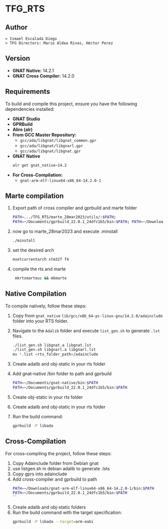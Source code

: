 # TFG_RTS

## Author
    > Ismael Escalada Diego
    > TFG Directors: Mario Aldea Rivas, Héctor Perez

## Version
- **GNAT Native:** 14.2.1  
- **GNAT Cross Compiler:** 14.2.0  

## Requirements
To build and compile this project, ensure you have the following dependencies installed:

- **GNAT Studio**
- **GPRBuild**
- **Alire (alr)**
- **From GCC Master Repository:**
  - `gcc/ada/libgnat/libgnat_common.gpr`
  - `gcc/ada/libgnat/libgnarl.gpr`
  - `gcc/ada/libgnat/libgnat.gpr`
- **GNAT Native**
    ```sh
    alr get gnat_native~14.2
    ```
- **For Cross-Compilation:**
  - `gnat-arm-elf-linux64-x86_64-14.2.0-1`



## Marte compilation
1. Export path of cross compiler and gprbuild and marte folder
    ```sh
    PATH=.../TFG_RTS/marte_28mar2023/utils/:$PATH; 
    PATH=~/Documents/gprbuild_22.0.1_24dfc1b5/bin:$PATH; PATH=~/Downloads/gnat-arm-elf-linux64-x86_64-14.2.0-1/bin:$PATH
    ```
2. now go to marte_28mar2023 and execute .minstall
    ```sh
    ./minstall
    ```
3. set the desired arch
    ```sh
    msetcurrentarch stm32f f4
    ```
4. compile the rts and marte
    ```sh
     mkrtsmarteuc && mkmarte
    ```

## Native Compilation
To compile natively, follow these steps:

1. Copy from `gnat_native` `lib/gcc/x86_64-pc-linux-gnu/14.2.0/adainclude`  folder into your RTS folder.
2. Navigate to the `Adalib` folder and execute `list_gen.sh` to generate `.lst` files.
    ```sh
    ./list_gen.sh libgnat.a libgnat.lst
    ./list_gen.sh libgnarl.a libgnarl.lst
    mv *.list <rts_folder_path>/adainclude
   ```
3. Create adalib and obj-static in your rts folder

3. Add gnat-native /bin folder to path and gprbuild
    ```sh
    PATH=~/Documents/gnat-native/bin:$PATH
    PATH=~/Documents/gprbuild_22.0.1_24dfc1b5/bin:$PATH
    ``` 
4. Create obj-static in your rts folder

3. Create adalib and obj-static in your rts folder

5. Run the build command:
   ```sh
   gprbuild -P libada
   ```

## Cross-Compilation
For cross-compiling the project, follow these steps:
1. Copy Adainclude folder from Debian gnat
2. use listgen.sh in debian adalib to generate .lsts
3. Copy gprs into adainclude
4. Add cross-compiler and gprbuild to path
    ```sh
    PATH=~/Downloads/gnat-arm-elf-linux64-x86_64-14.2.0-1/bin:$PATH
    PATH=~/Documents/gprbuild_22.0.1_24dfc1b5/bin:$PATH
    ``
5. Create adalib and obj-static folders
6. Run the build command with the target specification:
   ```sh
   gprbuild -P libada --target=arm-eabi
   ```

